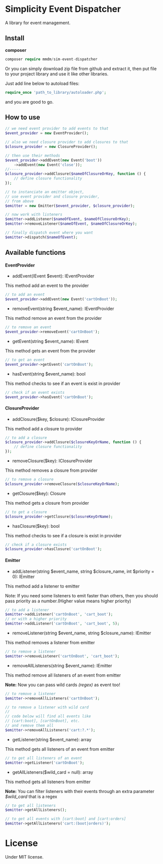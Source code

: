 # Simplicity Event Dispatcher
A library for event management.

## Install
**composer**
```php 
composer require mmdm/sim-event-dispatcher
```

Or you can simply download zip file from github and extract it, 
then put file to your project library and use it like other libraries.

Just add line below to autoload files:

```php
require_once 'path_to_library/autoloader.php';
```

and you are good to go.

## How to use
```php
// we need event provider to add events to that
$event_provider = new EventProvider();

// also we need closure provider to add closures to that
$closure_provider = new ClosureProvider();

// then use their methods
$event_provider->addEvent(new Event('boot'))
    ->addEvent(new Event('close'));
//-----
$closure_provider->addClosure($nameOfClosureOrKey, function () {
    // define closure functionality
});

// to instanciate an emitter object,
// use event provider and closure provider,
// from above
$emitter = new Emitter($event_provider, $closure_provider);

// now work with listeners
$emitter->addListener($nameOfEvent, $nameOfClosureOrKey);
$emitter->removeListener($nameOfEvent, $nameOfClosureOrKey);

// finally dispatch event where you want
$emitter->dispatch($nameOfEvent);
```

## Available functions

#### EventProvider

- addEvent(IEvent $event): IEventProvider

This method add an event to the provider

```php
// to add an event
$event_provider->addEvent(new Event('cartOnBoot'));
```

- removeEvent(string $event_name): IEventProvider

This method remove an event from the provider

```php
// to remove an event
$event_provider->removeEvent('cartOnBoot');
```

- getEvent(string $event_name): IEvent

This method gets an event from the provider

```php
// to get an event
$event_provider->getEvent('cartOnBoot');
```

- hasEvent(string $event_name): bool

This method checks to see if an event is exist in provider

```php
// check if an event exists
$event_provider->hasEvent('cartOnBoot');
```

#### ClosureProvider

- addClosure($key, $closure): IClosureProvider

This method add a closure to provider

```php
// to add a closure
$closure_provider->addClosure($closureKeyOrName, function () {
    // define closure functionality
});
```

- removeClosure($key): IClosureProvider

This method removes a closure from provider

```php
// to remove a closure
$closure_provider->removeClosure($closureKeyOrName);
```

- getClosure($key): Closure

This method gets a closure from provider

```php
// to get a closure
$closure_provider->getClosure($closureKeyOrName);
```

- hasClosure($key): bool

This method checks to see if a closure is exist in provider

```php
// check if a closure exists
$closure_provider->hasClosure('cartOnBoot');
```

#### Emitter

- addListener(string $event_name, string $closure_name, int $priority = 0): IEmitter

This method add a listener to emitter

Note: If you need some listeners to emit faster than others, 
then you should pass priority as a number.(Higher value means higher priority)

```php
// to add a listener
$emitter->addListener('cartOnBoot', 'cart_boot');
// or with a higher priority
$emitter->addListener('cartOnBoot', 'cart_boot', 5);
```

- removeListener(string $event_name, string $closure_name): IEmitter

This method removes a listener from emitter

```php
// to remove a listener
$emitter->removeListener('cartOnBoot', 'cart_boot');
```

- removeAllListeners(string $event_name): IEmitter

This method remove all listeners of an event from emitter

**Note:** Now you can pass wild cards *(regex)* as event too!

```php
// to remove a listener
$emitter->removeAllListeners('cartOnBoot');

// to remove a listener with wild card
//
// code below will find all events like
// [cart:boot], [cartOnBoot], etc.
// and remove them all
$emitter->removeAllListeners('cart:?.*');
```

- getListener(string $event_name): array

This method gets all listeners of an event from emitter

```php
// to get all listeners of an event
$emitter->getListener('cartOnBoot');
```

- getAllListeners($wild_card = null): array

This method gets all listeners from emitter

**Note:** You can filter listeners with their events through an 
extra parameter *$wild_card* that is a regex

```php
// to get all listeners
$emitter->getAllListeners();

// to get all events with [cart:boot] and [cart:orders]
$emitter->getAllListeners('cart:(boot|orders)');
```

# License
Under MIT license.